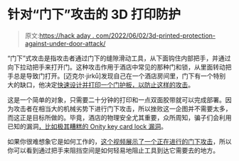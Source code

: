 # 针对“门下”攻击的 3D 打印防护

> 原文:[https://hack aday . com/2022/06/02/3d-printed-protection-against-under-door-attack/](https://hackaday.com/2022/06/02/3d-printed-protection-against-under-door-attacks/)

“门下”式攻击是指攻击者通过门下的缝隙滑动工具，从下面钩住内部把手，并通过向下拉动把手来打开门。这种攻击作用于酒店中常见的那种门和锁，从里面转动把手总是导致门打开。[迈克尔·jirků]发现自己在一个酒店房间里，门下有一个特别大的缺口，他决定[快速设计并打印一个门护板，以防止这样的攻击](https://wejn.org/2022/04/improving-physical-security-at-a-hotel/)。

这是一个简单的对象，只需要二十分钟的打印和一点双面胶带就可以完成部署。因为攻击者在相当大的机械劣势下进行门下攻击，所以挫败这一企图并不需要太多，而这正是目标所做的。毕竟，酒店的物理安全尤其重要，众所周知，骗子们会利用已知的漏洞[，比如极其糟糕的 Onity key card lock 漏洞](https://hackaday.com/2012/11/29/burglar-suspected-of-using-arduino-onity-hack-to-rob-hotel-rooms/)。

如果你很难想象它是如何工作的，[这个视频展示了一个正在进行的门下攻击](https://www.youtube.com/watch?v=9NYr_v1xAGQ)，所以你可以看到通过把手来阻挡空间是如何轻易地阻止工具到达它需要去的地方。